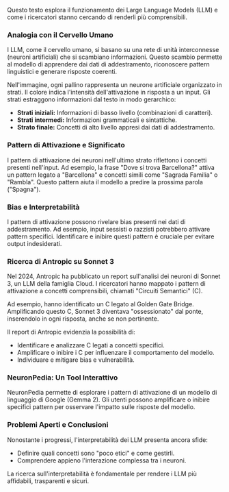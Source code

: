 
Questo testo esplora il funzionamento dei Large Language Models (LLM) e come i ricercatori stanno cercando di renderli più comprensibili.

### Analogia con il Cervello Umano

I LLM, come il cervello umano, si basano su una rete di unità interconnesse (neuroni artificiali) che si scambiano informazioni. Questo scambio permette al modello di apprendere dai dati di addestramento, riconoscere pattern linguistici e generare risposte coerenti.

Nell'immagine, ogni pallino rappresenta un neurone artificiale organizzato in strati. Il colore indica l'intensità dell'attivazione in risposta a un input. Gli strati estraggono informazioni dal testo in modo gerarchico:

- **Strati iniziali:** Informazioni di basso livello (combinazioni di caratteri).
- **Strati intermedi:** Informazioni grammaticali e sintattiche.
- **Strato finale:** Concetti di alto livello appresi dai dati di addestramento.

### Pattern di Attivazione e Significato

I pattern di attivazione dei neuroni nell'ultimo strato riflettono i concetti presenti nell'input. Ad esempio, la frase "Dove si trova Barcellona?" attiva un pattern legato a "Barcellona" e concetti simili come "Sagrada Familia" o "Rambla". Questo pattern aiuta il modello a predire la prossima parola ("Spagna").

### Bias e Interpretabilità

I pattern di attivazione possono rivelare bias presenti nei dati di addestramento. Ad esempio, input sessisti o razzisti potrebbero attivare pattern specifici. Identificare e inibire questi pattern è cruciale per evitare output indesiderati.

### Ricerca di Antropic su Sonnet 3

Nel 2024, Antropic ha pubblicato un report sull'analisi dei neuroni di Sonnet 3, un LLM della famiglia Cloud. I ricercatori hanno mappato i pattern di attivazione a concetti comprensibili, chiamati "Circuiti Semantici" (C).

Ad esempio, hanno identificato un C legato al Golden Gate Bridge. Amplificando questo C, Sonnet 3 diventava "ossessionato" dal ponte, inserendolo in ogni risposta, anche se non pertinente.

Il report di Antropic evidenzia la possibilità di:

- Identificare e analizzare C legati a concetti specifici.
- Amplificare o inibire i C per influenzare il comportamento del modello.
- Individuare e mitigare bias e vulnerabilità.

### NeuronPedia: Un Tool Interattivo

NeuronPedia permette di esplorare i pattern di attivazione di un modello di linguaggio di Google (Gemma 2). Gli utenti possono amplificare o inibire specifici pattern per osservare l'impatto sulle risposte del modello.

### Problemi Aperti e Conclusioni

Nonostante i progressi, l'interpretabilità dei LLM presenta ancora sfide:

- Definire quali concetti sono "poco etici" e come gestirli.
- Comprendere appieno l'interazione complessa tra i neuroni.

La ricerca sull'interpretabilità è fondamentale per rendere i LLM più affidabili, trasparenti e sicuri.
